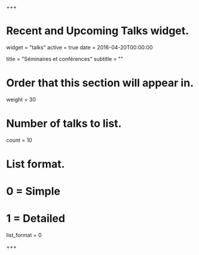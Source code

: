 +++
# Recent and Upcoming Talks widget.
widget = "talks"
active = true
date = 2016-04-20T00:00:00

title = "Séminaires et conférences"
subtitle = ""

# Order that this section will appear in.
weight = 30

# Number of talks to list.
count = 10

# List format.
#   0 = Simple
#   1 = Detailed
list_format = 0

+++

